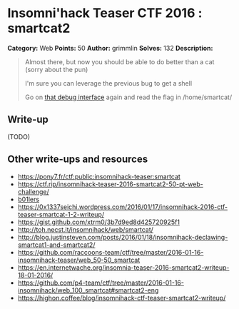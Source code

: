 # Insomni'hack Teaser CTF 2016 : smartcat2

**Category:** Web
**Points:** 50
**Author:** grimmlin
**Solves:** 132
**Description:**

> Almost there, but now you should be able to do better than a cat (sorry about the pun)
>
> I'm sure you can leverage the previous bug to get a shell
>
> Go on [that debug interface](http://smartcat.insomnihack.ch/cgi-bin/index.cgi) again and read the flag in /home/smartcat/


## Write-up

(TODO)

## Other write-ups and resources

* <https://pony7.fr/ctf:public:insomnihack-teaser:smartcat>
* <https://ctf.rip/insomnihack-teaser-2016-smartcat2-50-pt-web-challenge/>
* [b01lers](https://b01lers.net/challenges/Insomni'hack%202016/smartcat2/83/)
* <https://0x1337seichi.wordpress.com/2016/01/17/insomnihack-2016-ctf-teaser-smartcat-1-2-writeup/>
* <https://gist.github.com/xtrm0/3b7d9ed8d425720925f1>
* <http://toh.necst.it/insomnihack/web/smartcat/>
* <http://blog.justinsteven.com/posts/2016/01/18/insomnihack-declawing-smartcat1-and-smartcat2/>
* <https://github.com/raccoons-team/ctf/tree/master/2016-01-16-insomnihack-teaser/web_50-50_smartcat>
* <https://en.internetwache.org/insomnia-teaser-2016-smartcat2-writeup-18-01-2016/>
* <https://github.com/p4-team/ctf/tree/master/2016-01-16-insomnihack/web_100_smartcat#smartcat2-eng>
* <https://highon.coffee/blog/insomnihack-ctf-teaser-smartcat2-writeup/>

